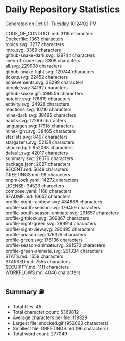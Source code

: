 # Daily Repository Statistics
Generated on Oct 01, Tuesday 10:24:02 PM  

CODE_OF_CONDUCT.md: 3119 characters  
Dockerfile: 1363 characters  
topics.svg: 3277 characters  
intro.svg: 3369 characters  
github-snake-dark.svg: 129744 characters  
lines-of-code.svg: 3308 characters  
all.svg: 229908 characters  
github-snake-light.svg: 129744 characters  
tickets.svg: 22452 characters  
achievements.svg: 38299 characters  
people.svg: 34162 characters  
github-snake.gif: 499506 characters  
notable.svg: 178819 characters  
activity.svg: 24928 characters  
reactions.svg: 10716 characters  
mine-dark.svg: 38492 characters  
habits.svg: 12299 characters  
languages.svg: 17918 characters  
mine-light.svg: 38465 characters  
starlists.svg: 8497 characters  
stargazers.svg: 52131 characters  
shocked.gif: 952063 characters  
default.svg: 42017 characters  
summary.svg: 28076 characters  
package.json: 2027 characters  
RECENT.md: 5648 characters  
GREETINGS.md: 96 characters  
pnpm-lock.yaml: 14272 characters  
LICENSE: 34523 characters  
compose.yaml: 1168 characters  
README.md: 16657 characters  
profile-night-rainbow.svg: 484668 characters  
profile-south-season.svg: 176459 characters  
profile-south-season-animate.svg: 291657 characters  
profile-gitblock.svg: 309867 characters  
profile-night-green.svg: 289914 characters  
profile-night-view.svg: 290495 characters  
profile-season.svg: 176375 characters  
profile-green.svg: 176136 characters  
profile-season-animate.svg: 291573 characters  
profile-green-animate.svg: 291334 characters  
STATS.md: 1559 characters  
STARRED.md: 7555 characters  
SECURITY.md: 1111 characters  
WORKFLOWS.md: 4046 characters  

## Summary ⛽  
- Total files: 45  
- Total character count: 5369812  
- Average characters per file: 119329  
- Largest file: shocked.gif (952063 characters)  
- Smallest file: GREETINGS.md (96 characters)  
- Total word count: 277049  
